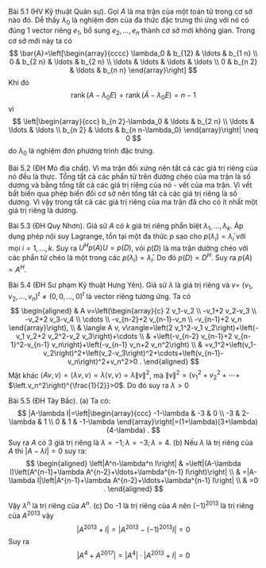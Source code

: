 Bài 5.1 (HV Kỹ thuật Quân sự). 
Gọi $A$ là ma trận của một toán tử trong cơ sở nào đó. Dễ thấy $\lambda_0$ là nghiệm đơn của đa thức đặc trưng thì ứng với nó có đúng 1 vector riêng $e_1$, bổ sung $e_2, \ldots, e_n$ thành cơ sở mới không gian. Trong cơ sở mới này ta có
$$
\bar{A}=\left[\begin{array}{cccc}
\lambda_0 & b_{12} & \ldots & b_{1 n} \\
0 & b_{2 n} & \ldots & b_{2 n} \\
\ldots & \ldots & \ldots & \ldots \\
0 & b_{n 2} & \ldots & b_{n n}
\end{array}\right]
$$
Khi đó
$$
\operatorname{rank}\left(A-\lambda_0 E\right)=\operatorname{rank}\left(\bar{A}-\lambda_0 E\right)=n-1
$$
vì
$$
\left|\begin{array}{ccc}
b_{n 2}-\lambda_0 & \ldots & b_{2 n} \\
\ldots & \ldots & \ldots \\
b_{n 2} & \ldots & b_{n n-\lambda_0}
\end{array}\right| \neq 0
$$
do $\lambda_0$ là nghiệm đơn phương trình đặc trưng.

Bài 5.2 (ĐH Mỏ địa chất). 
Vì ma trận đối xứng nên tất cả các giá trị riêng của nó đều là thực. Tổng tất cả các phẩn tử trên đường chéo của ma trận là số dương và bằng tổng tất cả các giá trị riêng của nó - vết của ma trận. Vì vết bất biến qua phép biến đối cơ sở nên tống tất cả các giá trị riêng là số dương. Vì vậy trong tất cả các giá trị riêng của ma trận đã cho có ít nhất một giá trị riêng là dương.

Bài 5.3 (ĐH Quy Nhơn). 
Giả sử $A$ có $k$ giá trị riêng phẩn biệt $\lambda_1, \ldots, \lambda_k$. Áp dụng phép nội suy Lagrange, tổn tại một đa thức $p$ sao cho $p\left(\lambda_i\right)=\bar{\lambda}_i$ với mọi $i=1, \ldots, k$. Suy ra $U^H p(A) U=p(D)$, vói $p(D)$ là ma trận dường chéo với các phẩn tử chéo là một trong các $p\left(\lambda_i\right)=\bar{\lambda}_i$. Do đó $p(D)=D^H$. Suy ra $p(A)=A^H$.

Bài 5.4 (ĐH Sư phạm Kỹ thuật Hưng Yên). 
Giả sử $\lambda$ là giá trị riêng và $v=$ $\left(v_1, v_2, \ldots, v_n\right)^t \neq(0,0, \ldots, 0)^t$ là vector riêng tương ứng. Ta có
$$
\begin{aligned}
& A v=\left(\begin{array}{c}
2 v_1-v_2 \\
-v_1+2 v_2-v_3 \\
-v_2+2 v_3-v_4 \\
\cdots \\
-v_{n-2}+2 v_{n-1}-v_n \\
-v_{n-1}+2 v_n
\end{array}\right), \\
& \langle A v, v\rangle=\left(2 v_1^2-v_1 v_2\right)+\left(-v_1 v_2+2 v_2^2-v_2 v_3\right)+\cdots \\
& +\left(-v_{n-2} v_{n-1}+2 v_{n-1}^2-v_{n-1} v_n\right)+\left(-v_{n-1} v_n+2 v_n^2\right) \\
& =v_1^2+\left(v_1-v_2\right)^2+\left(v_2-v_3\right)^2+\cdots+\left(v_{n-1}-v_n\right)^2+v_n^2>0 .
\end{aligned}
$$Mặt khác $\langle A v, v\rangle=\langle\lambda v, v\rangle=\lambda\langle v, v\rangle=\lambda\|v\|^2$, mà $\|v\|^2=\left(v_1^2+v_2^2+\cdots+\right.$ $\left.v_n^2\right)^{\frac{1}{2}}>0$.
Do đó suy ra $\lambda>0$

Bài 5.5 (ĐH Tây Bắc). 
(a) Ta có:
$$
|A-\lambda I|=\left|\begin{array}{ccc}
-1-\lambda & -3 & 0 \\
-3 & 2-\lambda & 1 \\
0 & 1 & -1-\lambda
\end{array}\right|=(1+\lambda)(3+\lambda)(4-\lambda) .
$$
Suy ra $A$ có 3 giá trị riêng là $\lambda=-1 ; \lambda=-3 ; \lambda=4$.
(b) Nếu $\lambda$ là trị riêng của $A$ thì $|A-\lambda I|=0$ suy ra:
$$
\begin{aligned}
\left|A^n-\lambda^n I\right| & =\left|(A-\lambda I)\left(A^{n-1}+\lambda A^{n-2}+\ldots+\lambda^{n-1} I\right)\right| \\
& =|A-\lambda I|\left|A^{n-1}+\lambda A^{n-2}+\ldots+\lambda^{n-1} I\right| \\
& =0 .
\end{aligned}
$$

Vậy $\lambda^n$ là trị riêng của $A^n$.
(c) Do -1 là trị riêng của $A$ nên $(-1)^{2013}$ là trị riêng của $A^{2013}$ vậy
$$
\left|A^{2013}+I\right|=\left|A^{2013}-(-1)^{2013} I\right|=0
$$
Suy ra
$$
\left|A^4+A^{2017}\right|=\left|A^4\right| \cdot\left|A^{2013}+I\right|=0
$$